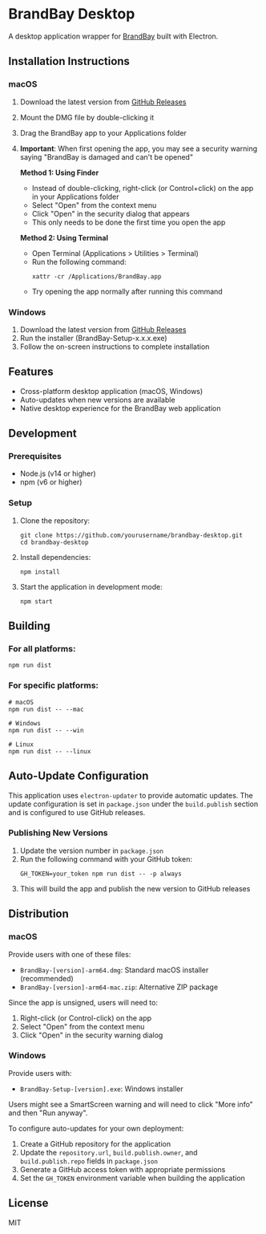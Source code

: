 # BrandBay Desktop

A desktop application wrapper for [BrandBay](https://app.brandbay.io/) built with Electron.

## Installation Instructions

### macOS

1. Download the latest version from [GitHub Releases](https://github.com/ttsfl/brandbay-desktop/releases)
2. Mount the DMG file by double-clicking it
3. Drag the BrandBay app to your Applications folder
4. **Important**: When first opening the app, you may see a security warning saying "BrandBay is damaged and can't be opened"

   **Method 1: Using Finder**
   - Instead of double-clicking, right-click (or Control+click) on the app in your Applications folder
   - Select "Open" from the context menu
   - Click "Open" in the security dialog that appears
   - This only needs to be done the first time you open the app

   **Method 2: Using Terminal**
   - Open Terminal (Applications > Utilities > Terminal)
   - Run the following command:
     ```
     xattr -cr /Applications/BrandBay.app
     ```
   - Try opening the app normally after running this command

### Windows

1. Download the latest version from [GitHub Releases](https://github.com/ttsfl/brandbay-desktop/releases)
2. Run the installer (BrandBay-Setup-x.x.x.exe)
3. Follow the on-screen instructions to complete installation

## Features

- Cross-platform desktop application (macOS, Windows)
- Auto-updates when new versions are available
- Native desktop experience for the BrandBay web application

## Development

### Prerequisites

- Node.js (v14 or higher)
- npm (v6 or higher)

### Setup

1. Clone the repository:
   ```
   git clone https://github.com/yourusername/brandbay-desktop.git
   cd brandbay-desktop
   ```

2. Install dependencies:
   ```
   npm install
   ```

3. Start the application in development mode:
   ```
   npm start
   ```

## Building

### For all platforms:
```
npm run dist
```

### For specific platforms:
```
# macOS
npm run dist -- --mac

# Windows
npm run dist -- --win

# Linux
npm run dist -- --linux
```

## Auto-Update Configuration

This application uses `electron-updater` to provide automatic updates. The update configuration is set in `package.json` under the `build.publish` section and is configured to use GitHub releases.

### Publishing New Versions

1. Update the version number in `package.json`
2. Run the following command with your GitHub token:
   ```
   GH_TOKEN=your_token npm run dist -- -p always
   ```
3. This will build the app and publish the new version to GitHub releases

## Distribution

### macOS

Provide users with one of these files:
- `BrandBay-[version]-arm64.dmg`: Standard macOS installer (recommended)
- `BrandBay-[version]-arm64-mac.zip`: Alternative ZIP package

Since the app is unsigned, users will need to:
1. Right-click (or Control-click) on the app
2. Select "Open" from the context menu
3. Click "Open" in the security warning dialog

### Windows

Provide users with:
- `BrandBay-Setup-[version].exe`: Windows installer

Users might see a SmartScreen warning and will need to click "More info" and then "Run anyway".

To configure auto-updates for your own deployment:

1. Create a GitHub repository for the application
2. Update the `repository.url`, `build.publish.owner`, and `build.publish.repo` fields in `package.json`
3. Generate a GitHub access token with appropriate permissions
4. Set the `GH_TOKEN` environment variable when building the application

## License

MIT
